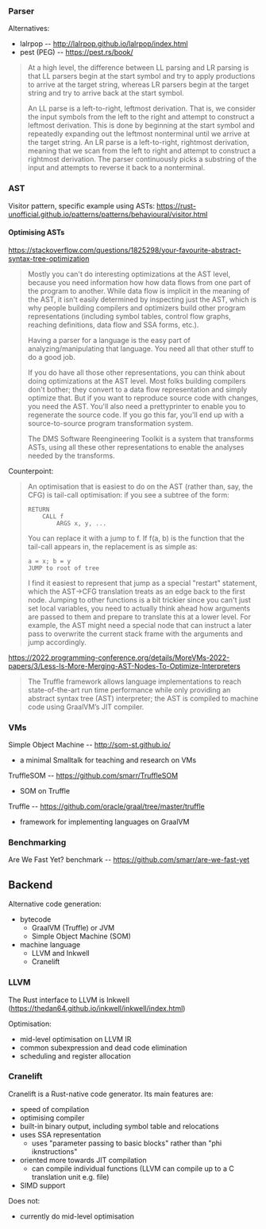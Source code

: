 ### Parser

Alternatives:
* lalrpop -- http://lalrpop.github.io/lalrpop/index.html
* pest (PEG) -- https://pest.rs/book/

> At a high level, the difference between LL parsing and LR parsing is that LL parsers begin at the start symbol and try to apply productions to arrive at the target string, whereas LR parsers begin at the target string and try to arrive back at the start symbol.
>
> An LL parse is a left-to-right, leftmost derivation. That is, we consider the input symbols from the left to the right and attempt to construct a leftmost derivation. This is done by beginning at the start symbol and repeatedly expanding out the leftmost nonterminal until we arrive at the target string. An LR parse is a left-to-right, rightmost derivation, meaning that we scan from the left to right and attempt to construct a rightmost derivation. The parser continuously picks a substring of the input and attempts to reverse it back to a nonterminal.

### AST

Visitor pattern, specific example using ASTs: https://rust-unofficial.github.io/patterns/patterns/behavioural/visitor.html

#### Optimising ASTs

https://stackoverflow.com/questions/1825298/your-favourite-abstract-syntax-tree-optimization

> Mostly you can't do interesting optimizations at the AST level, because you need information how how data flows from one part of the program to another. While data flow is implicit in the meaning of the AST, it isn't easily determined by inspecting just the AST, which is why people building compilers and optimizers build other program representations (including symbol tables, control flow graphs, reaching definitions, data flow and SSA forms, etc.).
>
> Having a parser for a language is the easy part of analyzing/manipulating that language. You need all that other stuff to do a good job.
>
> If you do have all those other representations, you can think about doing optimizations at the AST level. Most folks building compilers don't bother; they convert to a data flow representation and simply optimize that. But if you want to reproduce source code with changes, you need the AST. You'll also need a prettyprinter to enable you to regenerate the source code. If you go this far, you'll end up with a source-to-source program transformation system.
>
> The DMS Software Reengineering Toolkit is a system that transforms ASTs, using all these other representations to enable the analyses needed by the transforms.

Counterpoint:

> An optimisation that is easiest to do on the AST (rather than, say, the CFG) is tail-call optimisation: if you see a subtree of the form:
>
>     RETURN
>         CALL f
>             ARGS x, y, ...
>
> You can replace it with a jump to f. If f(a, b) is the function that the tail-call appears in, the replacement is as simple as:
>
>     a = x; b = y
>     JUMP to root of tree
>
> I find it easiest to represent that jump as a special "restart" statement, which the AST->CFG translation treats as an edge back to the first node. Jumping to other functions is a bit trickier since you can't just set local variables, you need to actually think ahead how arguments are passed to them and prepare to translate this at a lower level. For example, the AST might need a special node that can instruct a later pass to overwrite the current stack frame with the arguments and jump accordingly.


https://2022.programming-conference.org/details/MoreVMs-2022-papers/3/Less-Is-More-Merging-AST-Nodes-To-Optimize-Interpreters

> The Truffle framework allows language implementations to reach state-of-the-art run time performance while only providing an abstract syntax tree (AST) interpreter; the AST is compiled to machine code using GraalVM’s JIT compiler.

### VMs

Simple Object Machine -- http://som-st.github.io/
* a minimal Smalltalk for teaching and research on VMs

TruffleSOM -- https://github.com/smarr/TruffleSOM
* SOM on Truffle

Truffle -- https://github.com/oracle/graal/tree/master/truffle
* framework for implementing languages on GraalVM

### Benchmarking

Are We Fast Yet? benchmark -- https://github.com/smarr/are-we-fast-yet

## Backend

Alternative code generation:
* bytecode
    * GraalVM (Truffle) or JVM
    * Simple Object Machine (SOM)
* machine language
    * LLVM and Inkwell
    * Cranelift

### LLVM

The Rust interface to LLVM is Inkwell (https://thedan64.github.io/inkwell/inkwell/index.html)

Optimisation:
* mid-level optimisation on LLVM IR
* common subexpression and dead code elimination
* scheduling and register allocation

### Cranelift

Cranelift is a Rust-native code generator.  Its main features are:
* speed of compilation
* optimising compiler
* built-in binary output, including symbol table and relocations
* uses SSA representation
    * uses "parameter passing to basic blocks" rather than "phi iknstructions"
* oriented more towards JIT compilation
    * can compile individual functions (LLVM can compile up to a C translation unit e.g. file)
* SIMD support

Does not:
* currently do mid-level optimisation